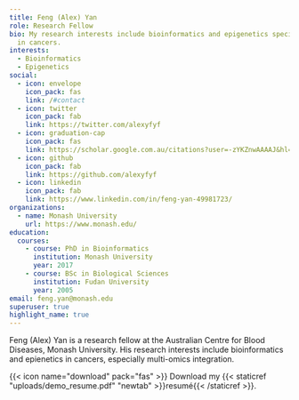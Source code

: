 ```yaml
---
title: Feng (Alex) Yan
role: Research Fellow
bio: My research interests include bioinformatics and epigenetics specifically
  in cancers.
interests:
  - Bioinformatics
  - Epigenetics
social:
  - icon: envelope
    icon_pack: fas
    link: /#contact
  - icon: twitter
    icon_pack: fab
    link: https://twitter.com/alexyfyf
  - icon: graduation-cap
    icon_pack: fas
    link: https://scholar.google.com.au/citations?user=-zYKZnwAAAAJ&hl=en
  - icon: github
    icon_pack: fab
    link: https://github.com/alexyfyf
  - icon: linkedin
    icon_pack: fab
    link: https://www.linkedin.com/in/feng-yan-49981723/
organizations:
  - name: Monash University
    url: https://www.monash.edu/
education:
  courses:
    - course: PhD in Bioinformatics
      institution: Monash University
      year: 2017
    - course: BSc in Biological Sciences
      institution: Fudan University
      year: 2005
email: feng.yan@monash.edu
superuser: true
highlight_name: true
---
```

Feng (Alex) Yan is a research fellow at the Australian Centre for Blood Diseases, Monash University. His research interests include bioinformatics and epienetics in cancers, especially multi-omics integration.

{{< icon name="download" pack="fas" >}} Download my {{< staticref "uploads/demo_resume.pdf" "newtab" >}}resumé{{< /staticref >}}.
